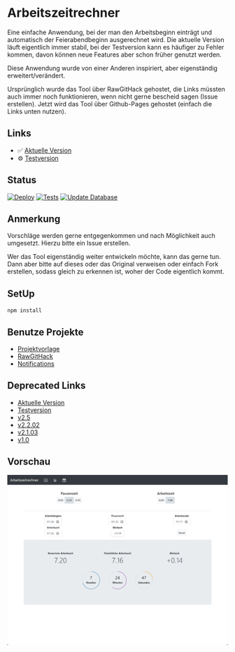 # Arbeitszeitrechner

Eine einfache Anwendung, bei der man den Arbeitsbeginn einträgt und automatisch der Feierabendbeginn ausgerechnet wird.
Die aktuelle Version läuft eigentlich immer stabil, bei der Testversion kann es häufiger zu Fehler kommen, 
davon können neue Features aber schon früher genutzt werden.

Diese Anwendung wurde von einer Anderen inspiriert, aber eigenständig erweitert/verändert.

Ursprünglich wurde das Tool über RawGitHack gehostet, die Links müssten auch immer noch funktionieren, wenn nicht gerne bescheid sagen (Issue erstellen).
Jetzt wird das Tool über Github-Pages gehostet (einfach die Links unten nutzen).


## Links
- ✅ [Aktuelle Version](https://lukasdano.github.io/azr/main/)
- ⚙️ [Testversion](https://lukasdano.github.io/azr/bugfix/)

## Status
[![Deploy](https://github.com/LukasDano/arbeitszeitrechner/actions/workflows/deploy.yml/badge.svg)](https://github.com/LukasDano/arbeitszeitrechner/actions/workflows/deploy.yml)
[![Tests](https://github.com/LukasDano/arbeitszeitrechner/actions/workflows/tests.yml/badge.svg)](https://github.com/LukasDano/arbeitszeitrechner/actions/workflows/tests.yml)
[![Update Database](https://github.com/LukasDano/arbeitszeitrechner/actions/workflows/updateDB.yml/badge.svg)](https://github.com/LukasDano/arbeitszeitrechner/actions/workflows/updateDB.yml)

## Anmerkung

Vorschläge werden gerne entgegenkommen und nach Möglichkeit auch umgesetzt. Hierzu bitte ein Issue erstellen. 

Wer das Tool eigenständig weiter entwickeln möchte, kann das gerne tun. 
Dann aber bitte auf dieses oder das Original verweisen oder einfach Fork erstellen, sodass gleich zu erkennen ist, woher der Code eigentlich kommt.

## SetUp

```
npm install
```

## Benutze Projekte
- [Projektvorlage](https://github.com/iC0RE/arbeitszeitrechner)
- [RawGitHack](https://github.com/neoascetic/rawgithack)
- [Notifications](https://github.com/HoanghoDev/toast)

## Deprecated Links
- [Aktuelle Version](https://raw.githack.com/LukasDano/arbeitszeitrechner/main/index.html)
- [Testversion](https://raw.githack.com/LukasDano/arbeitszeitrechner/bugfix/index.html)
- [v2.5](https://rawcdn.githack.com/LukasDano/arbeitszeitrechner/e4522ef0507b9d33320cf7ff6d02494186b8aa80/index.html)
- [v2.2.02](https://rawcdn.githack.com/LukasDano/arbeitszeitrechner/1c4db626814297964dcc7d3a983e996029d80468/index.html)
- [v2.1.03](https://rawcdn.githack.com/LukasDano/arbeitszeitrechner/d42c883503d5d91299906f788e7a74936b340537/index.html)
- [v1.0](https://rawcdn.githack.com/LukasDano/arbeitszeitrechner/0eb78712aac0fa3f846ca71cf650d0df1f2e7175/index.html)

## Vorschau

![v2.5.11](pictures/v2.5.11.png)
